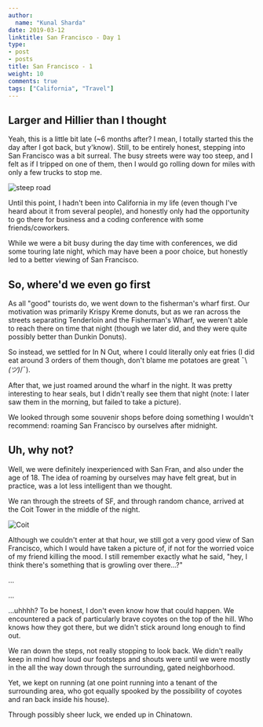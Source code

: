```yaml
---
author:
  name: "Kunal Sharda"
date: 2019-03-12
linktitle: San Francisco - Day 1
type:
- post
- posts
title: San Francisco - 1 
weight: 10
comments: true
tags: ["California", "Travel"]
---
```


##  Larger and Hillier than I thought

Yeah, this is a little bit late (~6 months after? I mean, I totally started this the day after I got back, but y'know). Still, to be entirely honest, stepping into San Francisco was a bit surreal. The busy streets were way too steep, and I felt as if I tripped on one of them, then I would go rolling down for miles with only a few trucks to stop me. 

![steep road](../../images/Travel/California/SanFrancisco/Pic_2019_07_13_23_41_00.jpg)

Until this point, I hadn't been into California in my life (even though I've heard about it from several people), and honestly only had the opportunity to go there for business and a coding conference with some friends/coworkers.

While we were a bit busy during the day time with conferences, we did some touring late night, which may have been a poor choice, but honestly led to a better viewing of San Francisco.

## So, where'd we even go first

As all "good" tourists do, we went down to the fisherman's wharf first. Our motivation was primarily Krispy Kreme donuts, but as we ran across the streets separating Tenderloin and the Fisherman's Wharf, we weren't able to reach there on time that night (though we later did, and they were quite possibly better than Dunkin Donuts).

[//]: # (Street pictures?)

So instead, we settled for In N Out, where I could literally only eat fries (I did eat around 3 orders of them though, don't blame me potatoes are great ¯\\_(ツ)_/¯). 

[//]: # (Add image of Fries)

After that, we just roamed around the wharf in the night. It was pretty interesting to hear seals, but I didn't really see them that night (note: I later saw them in the morning, but failed to take a picture).

We looked through some souvenir shops before doing something I wouldn't recommend: roaming San Francisco by ourselves after midnight. 

## Uh, why not?

Well, we were definitely inexperienced with San Fran, and also under the age of 18. The idea of roaming by ourselves may have felt great, but in practice, was a lot less intelligent than we thought. 

We ran through the streets of SF, and through random chance, arrived at the Coit Tower in the middle of the night. 

![Coit](/images/Travel/California/SanFrancisco/Pic_2019_07_13_23_33_36.jpg  )

Although we couldn't enter at that hour, we still got a very good view of San Francisco, which I would have taken a picture of, if not for the worried voice of my friend killing the mood. I still remember exactly what he said, "hey, I think there's something that is growling over there...?" 

...

...

...uhhhh? To be honest, I don't even know how that could happen. We encountered a pack of particularly brave coyotes on the top of the hill. Who knows how they got there, but we didn't  stick around long enough to find out. 

We ran down the steps, not really stopping to look back. We didn't really keep in mind how loud our footsteps and shouts were until we were mostly in the all the way down through the surrounding, gated neighborhood. 

Yet, we kept on running (at one point running into a tenant of the surrounding area, who got equally spooked by the possibility of coyotes and ran back inside his house).

[//]: # (Add image of map) 

Through possibly sheer luck, we ended up in Chinatown.
